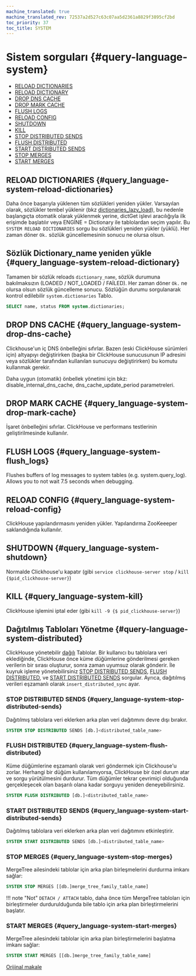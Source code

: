 ```yaml
---
machine_translated: true
machine_translated_rev: 72537a2d527c63c07aa5d2361a8829f3895cf2bd
toc_priority: 37
toc_title: SYSTEM
---
```


# Sistem sorguları {#query-language-system}

-   [RELOAD DICTIONARIES](#query_language-system-reload-dictionaries)
-   [RELOAD DICTIONARY](#query_language-system-reload-dictionary)
-   [DROP DNS CACHE](#query_language-system-drop-dns-cache)
-   [DROP MARK CACHE](#query_language-system-drop-mark-cache)
-   [FLUSH LOGS](#query_language-system-flush_logs)
-   [RELOAD CONFIG](#query_language-system-reload-config)
-   [SHUTDOWN](#query_language-system-shutdown)
-   [KILL](#query_language-system-kill)
-   [STOP DISTRIBUTED SENDS](#query_language-system-stop-distributed-sends)
-   [FLUSH DISTRIBUTED](#query_language-system-flush-distributed)
-   [START DISTRIBUTED SENDS](#query_language-system-start-distributed-sends)
-   [STOP MERGES](#query_language-system-stop-merges)
-   [START MERGES](#query_language-system-start-merges)

## RELOAD DICTIONARIES {#query_language-system-reload-dictionaries}

Daha önce başarıyla yüklenen tüm sözlükleri yeniden yükler.
Varsayılan olarak, sözlükler tembel yüklenir (bkz [dictionaries\_lazy\_load](../../operations/server-configuration-parameters/settings.md#server_configuration_parameters-dictionaries_lazy_load)), bu nedenle başlangıçta otomatik olarak yüklenmek yerine, dictGet işlevi aracılığıyla ilk erişimde başlatılır veya ENGİNE = Dictionary ile tablolardan seçim yapılır. Bu `SYSTEM RELOAD DICTIONARIES` sorgu bu sözlükleri yeniden yükler (yüklü).
Her zaman döner `Ok.` sözlük güncellemesinin sonucu ne olursa olsun.

## Sözlük Dictionary\_name yeniden yükle {#query_language-system-reload-dictionary}

Tamamen bir sözlük reloads `dictionary_name`, sözlük durumuna bakılmaksızın (LOADED / NOT\_LOADED / FAİLED).
Her zaman döner `Ok.` ne olursa olsun sözlük güncelleme sonucu.
Sözlüğün durumu sorgulanarak kontrol edilebilir `system.dictionaries` Tablo.

``` sql
SELECT name, status FROM system.dictionaries;
```

## DROP DNS CACHE {#query_language-system-drop-dns-cache}

Clickhouse'un iç DNS önbelleğini sıfırlar. Bazen (eski ClickHouse sürümleri için) altyapıyı değiştirirken (başka bir ClickHouse sunucusunun IP adresini veya sözlükler tarafından kullanılan sunucuyu değiştirirken) bu komutu kullanmak gerekir.

Daha uygun (otomatik) önbellek yönetimi için bkz: disable\_internal\_dns\_cache, dns\_cache\_update\_period parametreleri.

## DROP MARK CACHE {#query_language-system-drop-mark-cache}

İşaret önbelleğini sıfırlar. ClickHouse ve performans testlerinin geliştirilmesinde kullanılır.

## FLUSH LOGS {#query_language-system-flush_logs}

Flushes buffers of log messages to system tables (e.g. system.query\_log). Allows you to not wait 7.5 seconds when debugging.

## RELOAD CONFIG {#query_language-system-reload-config}

ClickHouse yapılandırmasını yeniden yükler. Yapılandırma ZooKeeeper saklandığında kullanılır.

## SHUTDOWN {#query_language-system-shutdown}

Normalde Clickhouse'u kapatır (gibi `service clickhouse-server stop` / `kill {$pid_clickhouse-server}`)

## KILL {#query_language-system-kill}

ClickHouse işlemini iptal eder (gibi `kill -9 {$ pid_clickhouse-server}`)

## Dağıtılmış Tabloları Yönetme {#query-language-system-distributed}

ClickHouse yönetebilir [dağılı](../../engines/table-engines/special/distributed.md) Tablolar. Bir kullanıcı bu tablolara veri eklediğinde, ClickHouse önce küme düğümlerine gönderilmesi gereken verilerin bir sırası oluşturur, sonra zaman uyumsuz olarak gönderir. İle kuyruk işleme yönetebilirsiniz [STOP DISTRIBUTED SENDS](#query_language-system-stop-distributed-sends), [FLUSH DISTRIBUTED](#query_language-system-flush-distributed), ve [START DISTRIBUTED SENDS](#query_language-system-start-distributed-sends) sorgular. Ayrıca, dağıtılmış verileri eşzamanlı olarak `insert_distributed_sync` ayar.

### STOP DISTRIBUTED SENDS {#query_language-system-stop-distributed-sends}

Dağıtılmış tablolara veri eklerken arka plan veri dağıtımını devre dışı bırakır.

``` sql
SYSTEM STOP DISTRIBUTED SENDS [db.]<distributed_table_name>
```

### FLUSH DISTRIBUTED {#query_language-system-flush-distributed}

Küme düğümlerine eşzamanlı olarak veri göndermek için Clickhouse'u zorlar. Herhangi bir düğüm kullanılamıyorsa, ClickHouse bir özel durum atar ve sorgu yürütülmesini durdurur. Tüm düğümler tekrar çevrimiçi olduğunda gerçekleşecek olan başarılı olana kadar sorguyu yeniden deneyebilirsiniz.

``` sql
SYSTEM FLUSH DISTRIBUTED [db.]<distributed_table_name>
```

### START DISTRIBUTED SENDS {#query_language-system-start-distributed-sends}

Dağıtılmış tablolara veri eklerken arka plan veri dağıtımını etkinleştirir.

``` sql
SYSTEM START DISTRIBUTED SENDS [db.]<distributed_table_name>
```

### STOP MERGES {#query_language-system-stop-merges}

MergeTree ailesindeki tablolar için arka plan birleşmelerini durdurma imkanı sağlar:

``` sql
SYSTEM STOP MERGES [[db.]merge_tree_family_table_name]
```

!!! note "Not"
    `DETACH / ATTACH` tablo, daha önce tüm MergeTree tabloları için birleştirmeler durdurulduğunda bile tablo için arka plan birleştirmelerini başlatır.

### START MERGES {#query_language-system-start-merges}

MergeTree ailesindeki tablolar için arka plan birleştirmelerini başlatma imkanı sağlar:

``` sql
SYSTEM START MERGES [[db.]merge_tree_family_table_name]
```

[Orijinal makale](https://clickhouse.tech/docs/en/query_language/system/) <!--hide-->
